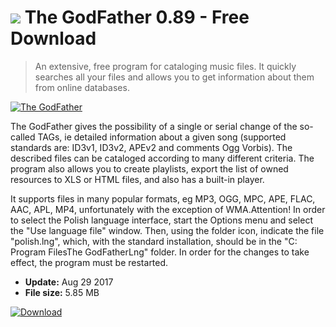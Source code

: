# ![](https://cdn.softexe.net/static/icon/win.gif) The GodFather 0.89 - Free Download

> An extensive, free program for cataloging music files. It quickly searches all your files and allows you to get information about them from online databases.

[![The GodFather](https:https://tse2.mm.bing.net/th?id=OIP.gUNPxVvwtck7S2eu0Wp7JQHaFj&pid=Api)](https://softexe.net/win/multimedia/audio-utilities/the-godfather:pRheg.html)

The GodFather gives the possibility of a single or serial change of the so-called TAGs, ie detailed information about a given song (supported standards are: ID3v1, ID3v2, APEv2 and comments Ogg Vorbis). The described files can be cataloged according to many different criteria. The program also allows you to create playlists, export the list of owned resources to XLS or HTML files, and also has a built-in player.
 
 It supports files in many popular formats, eg MP3, OGG, MPC, APE, FLAC, AAC, APL, MP4, unfortunately with the exception of WMA.Attention!
 In order to select the Polish language interface, start the Options menu and select the "Use language file" window. Then, using the folder icon, indicate the file "polish.lng", which, with the standard installation, should be in the "C: Program FilesThe GodFatherLng" folder. In order for the changes to take effect, the program must be restarted.


- **Update:** Aug 29 2017
- **File size:** 5.85 MB

[![Download](https://cdn.softexe.net/static/img/download.png)](https://softexe.net/win/multimedia/audio-utilities/the-godfather:pRheg.html)

